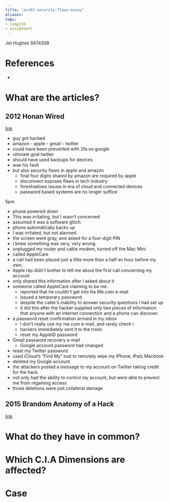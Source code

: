 ```yaml
---
title: "ass03-security-flaws-essay"
aliases: 
tags: 
- comp210
- assignment
---
```


Jet Hughes 9474308

# References
- 

# What are the articles?
## 2012 Honan Wired
[link](https://blackboard.otago.ac.nz/bbcswebdav/pid-2956926-dt-content-rid-18904224_1/xid-18904224_1)

- guy got hacked
- amazon - apple - gmail - twitter
- could have been prevented with 2fa on google
- ultimate goal twitter
- should have used backups for devices
- was his fault
- but also security flaws in apple and amazon
	- final four digits shared by amazon are required by apple
	- disconnect exposes flaws in tech industry
	- foreshadows issues in era of cloud and connected devices
	- password based systems are no longer suffice

5pm 
- phone powered down
- This was irritating, but I wasn’t concerned
- assumed it was a software glitch
- phone automatically backs up
- I was irritated, but not alarmed.
- the screen went gray, and asked for a four-digit PIN
- I knew something was very, very wrong.
- unplugged my router and cable modem, turned off the Mac Mini
- called AppleCare
- a call had been placed just a little more than a half an hour before my own.
- Apple rep didn't bother to tell me about the first call concerning my account
- only shared this information after I asked about it
- someone called AppleCare claiming to be me.
	- reported that he couldn't get into his Me.com e-mail
	- issued a temporary password
	- despite the caller’s inability to answer security questions I had set up
	- it did this after the hacker supplied only two pieces of information that anyone with an internet connection and a phone can discover.
- a password reset confirmation arrived in my inbox
	- I don’t really use my me.com e-mail, and rarely check i
	- hackers immediately sent it to the trash.
	- reset my AppleID password
- Gmail password recovery e-mail
	- Google account password had changed
- reset my Twitter password.
- used iCloud’s “Find My” tool to remotely wipe my iPhone, iPad, Macbook
- deleted my Google account
- the attackers posted a message to my account on Twitter taking credit for the hack.
- not only had the ability to control my account, but were able to prevent me from regaining access
- those deletions were just collateral damage


## 2015 Brandom Anatomy of a Hack
[link](https://blackboard.otago.ac.nz/bbcswebdav/pid-2956926-dt-content-rid-18904225_1/xid-18904225_1)

# What do they have in common?

# Which C.I.A Dimensions are affected?

# Case